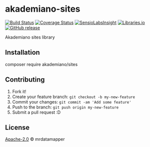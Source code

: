 # akademiano-sites
[![Build Status](https://travis-ci.org/mrdatamapper/akademiano-sites.svg?branch=master)](https://travis-ci.org/mrdatamapper/akademiano-sites)
[![Coverage Status](https://coveralls.io/repos/github/mrdatamapper/akademiano-sites/badge.svg)](https://coveralls.io/github/mrdatamapper/akademiano-sites)
[![SensioLabsInsight](https://insight.sensiolabs.com/projects/9ca7d275-eec8-475f-afe8-96e9e1e7dffd/mini.png)](https://insight.sensiolabs.com/projects/9ca7d275-eec8-475f-afe8-96e9e1e7dffd)
[![Libraries.io ](https://img.shields.io/librariesio/github/mrdatamapper/akademiano-sites.svg)](https://libraries.io/github/mrdatamapper/akademiano-sites)
[![GitHub release](https://img.shields.io/github/release/mrdatamapper/akademiano-sites.svg)]()

Akademiano sites library

## Installation

composer require akademiano/sites

## Contributing

1. Fork it!
2. Create your feature branch: `git checkout -b my-new-feature`
3. Commit your changes: `git commit -am 'Add some feature'`
4. Push to the branch: `git push origin my-new-feature`
5. Submit a pull request :D

## License

[Apache-2.0](https://www.apache.org/licenses/LICENSE-2.0) © mrdatamapper
